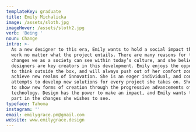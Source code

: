 ```yaml
---
templateKey: graduate
title: Emily Michalicka
image: /assets/sloth.jpg
imageHover: /assets/sloth2.jpg
verb: 'Being '
noun: Change
intro: >-
  As a new designer to this era, Emily wants to hold a social impact through her
  work no matter what the project entails. There are many reasons for the
  changes we as a society can see within today’s culture, and she believes that
  designers are key creators in this development. Emily enjoys the opportunity
  to think outside the box, and will always push out of her comfort zone to
  achieve new realms of innovation. She is an eager individual, and continuously
  attempts to develop new solutions for every project she takes on. She strives
  to show new forms of creation through the progressive advancements of
  technology. Design has the power to make an impact, and Emily wants to take
  part in the changes she wishes to see.
typeface: Tahoma
instagram: ''
email: emilygrace.pm@gmail.com
website: www.emilygrace.design
---
```


